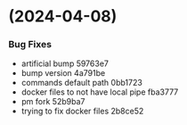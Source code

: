 #  (2024-04-08)


### Bug Fixes

* artificial bump 59763e7
* bump version 4a791be
* commands default path 0bb1723
* docker files to not have local pipe fba3777
* pm fork 52b9ba7
* trying to fix docker files 2b8ce52



